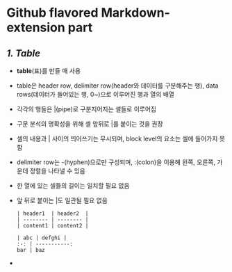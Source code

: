 # **Github flavored Markdown-extension part**

## ***1. Table***

- **table**(표)를 만들 때 사용
- table은 header row, delimiter row(header와 데이터를 구분해주는 행), data rows(데이터가 들어있는 행, 0~)으로 이루어진 행과 열의 배열
- 각각의 행들은 |(pipe)로 구분지어지는 셀들로 이루어짐
- 구문 분석의 명확성을 위해 셀 앞뒤로 |를 붙이는 것을 권장
- 셀의 내용과 | 사이의 띄어쓰기는 무시되며, block level의 요소는 셀에 들어가지 못함

- delimiter row는 -(hyphen)으로만 구성되며, :(colon)을 이용해 왼쪽, 오른쪽, 가운데 정렬을 나타낼 수 있음
- 한 열에 있는 셀들의 길이는 일치할 필요 없음
- 앞 뒤로 붙이는 |도 일관될 필요 없음
    
      | header1  | header2  |
      | -------- | -------- |
      | content1 | content2 |
      
      | abc | defghi |
      :-: | -----------:
      bar | baz

-
